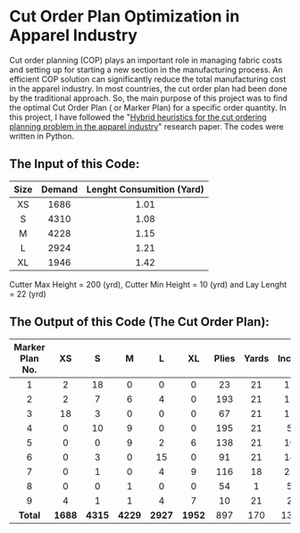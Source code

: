 # Cut Order Plan Optimization in Apparel Industry

Cut order planning (COP) plays an important role in managing fabric costs and setting up for starting a new section in the manufacturing process. An efficient COP solution can significantly reduce the total manufacturing cost in the apparel industry. In most countries, the cut order plan had been done by the traditional approach. So, the main purpose of this project was to find the optimal Cut Order Plan ( or Marker Plan) for a specific order quantity. In this project, I have followed the "[Hybrid heuristics for the cut ordering planning problem in the apparel industry](https://www.sciencedirect.com/science/article/abs/pii/S0360835220302126)" research paper. The codes were written in Python.

## The Input of this Code:

| Size | Demand | Lenght Consumition (Yard) |
| :---: | :---: | :---: |
| XS   | 1686 | 1.01 |
| S   | 4310 | 1.08 |
| M   | 4228 | 1.15 |
| L   | 2924 | 1.21 |
| XL   | 1946 | 1.42 |

Cutter Max Height = 200 (yrd), Cutter Min Height = 10 (yrd) and Lay Lenght = 22 (yrd)

## The Output of this Code (The Cut Order Plan):

| Marker<br>Plan No.| XS | S | M | L | XL | Plies | Yards | Inchs | Total Fabric<br>Used |
|:-:|:-:|:-:|:-:|:-:|:---:|:-----:|:-----:|:-----:|:-----------------:| 
| 1 | 2 | 18 | 0 | 0 | 0 | 23 | 21 | 17 | 494 |
| 2	|2 | 7 | 6 | 4 | 0 | 193 | 21 | 12 | 4115 |
| 3	|18 | 3 | 0 | 0 | 0 | 67 | 21 | 15 | 1436 |
| 4	|0	|10|	9	|0	|0	|195	|21	|5	|4125 |
| 5	|0	|0	|9	|2	|6	|138	|21	|10	|2939 |
| 6	|0	|3	|0	|15	|0	|91	|21	|14|	1947 |
| 7	|0	|1	|0	|4	|9	|116	|18	|25	|2170 |
| 8	|0	|0	|1|	0|	0|	54	|1|	5	|63 |
| 9	|4	|1	|1|	4	|7	|10	|21	|2	|211 |
| **Total**| **1688** | **4315**	| **4229**	| **2927**	| **1952**	| 897	| 170	| 133 | **17548**|

